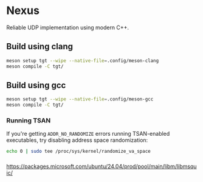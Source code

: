 # Nexus

Reliable UDP implementation using modern C++.

## Build using clang

```sh
meson setup tgt --wipe --native-file=.config/meson-clang
meson compile -C tgt/
```


## Build using gcc

```sh
meson setup tgt --wipe --native-file=.config/meson-gcc
meson compile -C tgt/
```


### Running TSAN

If you're getting `ADDR_NO_RANDOMIZE` errors running TSAN-enabled executables, try disabling address space randomization:


```sh
echo 0 | sudo tee /proc/sys/kernel/randomize_va_space
```


### 

https://packages.microsoft.com/ubuntu/24.04/prod/pool/main/libm/libmsquic/